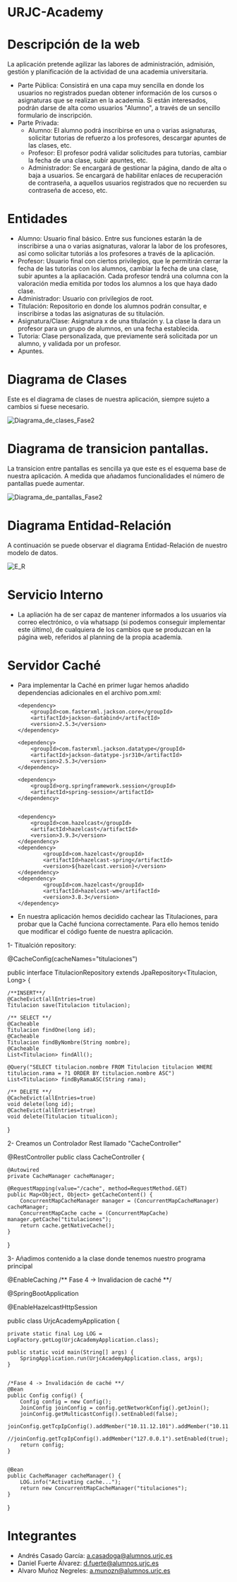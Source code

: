 # URJC-Academy
# Descripción de la web
La aplicación pretende agilizar las labores de administración, admisión, gestión y planificación de la actividad de una academia universitaria.
-  Parte Pública: Consistirá en una capa muy sencilla en donde los usuarios no registrados puedan obtener información de los cursos o asignaturas que se realizan en la academia. Si están interesados, podrán darse de alta como usuarios "Alumno", a través de un sencillo formulario de inscripción.
-  Parte Privada: 
    -   Alumno: El alumno podrá inscribirse en una o varias asignaturas, solicitar tutorias de refuerzo a los profesores, descargar apuntes de las clases, etc.
    -   Profesor: El profesor podrá validar solicitudes para tutorías, cambiar la fecha de una clase, subir apuntes, etc.
    -   Administrador: Se encargará de gestionar la página, dando de alta o baja a usuarios. Se encargará de habilitar enlaces de recuperación de contraseña, a aquellos usuarios registrados que no recuerden su contraseña de acceso, etc.
    
# Entidades
-   Alumno: Usuario final básico. Entre sus funciones estarán la de inscribirse a una o varias asignaturas, valorar la labor de los profesores, así como solicitar tutoriás a los profesores a través de la aplicación.
-   Profesor: Usuario final con ciertos privilegios, que le permitirán cerrar la fecha de las tutorías con los alumnos, cambiar la fecha de una clase, subir apuntes a la apliacación. Cada profesor tendrá una columna con la valoración media emitida por todos los alumnos a los que haya dado clase.
-   Administrador: Usuario con privilegios de root.
-   Titulación: Repositorio en donde los alumnos podrán consultar, e inscribirse a todas las asignaturas de su titulación.
-   Asignatura/Clase: Asignatura x de una titulación y. La clase la dara un profesor para un grupo de alumnos, en una fecha establecida.
-   Tutoria:  Clase personalizada, que previamente será solicitada por un alumno, y validada por un profesor.
-   Apuntes. 
# Diagrama de Clases
Este es el diagrama de clases de nuestra aplicación, siempre sujeto a cambios si fuese necesario.

![](imagenes/Diagrama_de_clases_Fase2.png "Diagrama_de_clases_Fase2")

# Diagrama de transicion pantallas.
La transicion entre pantallas es sencilla ya que este es el esquema base de nuestra aplicación. A medida que añadamos funcionalidades el número de pantallas puede aumentar.

![](imagenes/Diagrama_de_pantallas_Fase2.png "Diagrama_de_pantallas_Fase2")

# Diagrama Entidad-Relación
A continuación se puede observar el diagrama Entidad-Relación de nuestro modelo de datos.

![](imagenes/E_R.jpg "E_R")

# Servicio Interno
-   La apliación ha de ser capaz de mantener informados a los usuarios vía correo electrónico, o vía whatsapp (si podemos conseguir implementar este último), de cualquiera de los cambios que se produzcan en la página web, referidos al planning de la propia academía.

# Servidor Caché 
-   Para implementar la Caché en primer lugar hemos añadido dependencias adicionales en el archivo pom.xml:

        <dependency>
            <groupId>com.fasterxml.jackson.core</groupId>
            <artifactId>jackson-databind</artifactId>
            <version>2.5.3</version>
        </dependency>

        <dependency>
            <groupId>com.fasterxml.jackson.datatype</groupId>
            <artifactId>jackson-datatype-jsr310</artifactId>
            <version>2.5.3</version>
        </dependency>

        <dependency>
            <groupId>org.springframework.session</groupId>
            <artifactId>spring-session</artifactId>
        </dependency>


        <dependency>
            <groupId>com.hazelcast</groupId>
            <artifactId>hazelcast</artifactId>
            <version>3.9.3</version>
        </dependency>
        <dependency>
                <groupId>com.hazelcast</groupId>
                <artifactId>hazelcast-spring</artifactId>
                <version>${hazelcast.version}</version>
        </dependency>
        <dependency>
                <groupId>com.hazelcast</groupId>
                <artifactId>hazelcast-wm</artifactId>
                <version>3.8.3</version>
        </dependency>
        
-  En nuestra aplicación hemos decidido cachear las Titulaciones, para probar que la Caché funciona correctamente. Para ello hemos tenido que modificar el código fuente de nuestra aplicación.

1-  Titualción repository:

@CacheConfig(cacheNames="titulaciones")

public interface TitulacionRepository extends JpaRepository<Titulacion, Long> {

	/**INSERT**/
	@CacheEvict(allEntries=true)
	Titulacion save(Titulacion titulacion);
	
	/** SELECT **/
	@Cacheable
	Titulacion findOne(long id);
	@Cacheable
	Titulacion findByNombre(String nombre);
	@Cacheable
	List<Titulacion> findAll();
	
	@Query("SELECT titulacion.nombre FROM Titulacion titulacion WHERE titulacion.rama = ?1 ORDER BY titulacion.nombre ASC")
	List<Titulacion> findByRamaASC(String rama);
	
	/** DELETE **/
	@CacheEvict(allEntries=true)
	void delete(long id);
	@CacheEvict(allEntries=true)
	void delete(Titulacion titualicon);
	
}

2- Creamos un Controlador Rest llamado "CacheController"

@RestController
public class CacheController {

	@Autowired
	private CacheManager cacheManager;
	
	@RequestMapping(value="/cache", method=RequestMethod.GET)
	public Map<Object, Object> getCacheContent() {
		ConcurrentMapCacheManager manager = (ConcurrentMapCacheManager) cacheManager;
		ConcurrentMapCache cache = (ConcurrentMapCache) manager.getCache("titulaciones");
		return cache.getNativeCache();
	}
}
	

3- Añadimos contenido a la clase donde tenemos nuestro programa principal

@EnableCaching /** Fase 4 -> Invalidacion de caché **/

@SpringBootApplication

@EnableHazelcastHttpSession

public class UrjcAcademyApplication {
	
	private static final Log LOG = LogFactory.getLog(UrjcAcademyApplication.class);
	
	public static void main(String[] args) {
		SpringApplication.run(UrjcAcademyApplication.class, args);
	}
	
	
	/*Fase 4 -> Invalidación de caché **/
	@Bean
	public Config config() {
		Config config = new Config();
		JoinConfig joinConfig = config.getNetworkConfig().getJoin();
		joinConfig.getMulticastConfig().setEnabled(false);
		joinConfig.getTcpIpConfig().addMember("10.11.12.101").addMember("10.11.12.102").setEnabled(true);
		//joinConfig.getTcpIpConfig().addMember("127.0.0.1").setEnabled(true);
		return config;
	}
	
	
	@Bean
	public CacheManager cacheManager() {
		LOG.info("Activating cache...");
		return new ConcurrentMapCacheManager("titulaciones");
	}
	
}




# Integrantes

-   Andrés Casado García: a.casadoga@alumnos.urjc.es
-   Daniel Fuerte Álvarez: d.fuerte@alumnos.urjc.es
-   Alvaro Muñoz Negreles: a.munozn@alumnos.urjc.es


    

